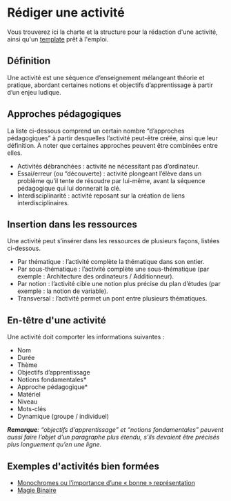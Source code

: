 # Rédiger une activité

Vous trouverez ici la charte et la structure pour la rédaction d'une activité, ainsi qu'un [template](https://github.com/edunumsec2/book/blob/documentation/templates/template-activite.md) prêt à l'emploi.

## Définition

Une activité est une séquence d’enseignement mélangeant théorie et pratique, abordant certaines notions et objectifs d’apprentissage à partir d’un enjeu ludique.

## Approches pédagogiques

La liste ci-dessous comprend un certain nombre “d’approches pédagogiques” à partir desquelles l’activité peut-être créée, ainsi que leur définition. À noter que certaines approches peuvent être combinées entre elles. 
- Activités débranchées : activité ne nécessitant pas d’ordinateur. 
- Essai/erreur (ou “découverte) : activité plongeant l’élève dans un problème qu’il tente de résoudre par lui-même, avant la séquence pédagogique qui lui donnerait la clé. 
- Interdisciplinarité : activité reposant sur la création de liens interdisciplinaires. 

## Insertion dans les ressources
Une activité peut s’insérer dans les ressources de plusieurs façons, listées ci-dessous. 
- Par thématique : l’activité complète la thématique dans son entier. 
- Par sous-thématique : l’activité complète une sous-thématique (par exemple : Architecture des ordinateurs / Additionneur). 
- Par notion : l’activité cible une notion plus précise du plan d’études (par exemple : la notion de variable). 
- Transversal : l’activité permet un pont entre plusieurs thématiques. 

## En-têtre d'une activité
Une activité doit comporter les informations suivantes :
- Nom
- Durée
- Thème
- Objectifs d’apprentissage
- Notions fondamentales*
- Approche pédagogique*
- Matériel
- Niveau
- Mots-clés
- Dynamique (groupe / individuel)

_**Remarque**: “objectifs d’apprentissage” et “notions fondamentales” peuvent aussi faire l’objet d’un paragraphe plus étendu, s’ils devaient être précisés plus longuement qu’en une ligne._


## Exemples d'activités bien formées
- [Monochromes ou l’importance d’une « bonne » représentation](https://enseigner.modulo-info.ch/algo1/activ/monochromes.html)
- [Magie Binaire](https://enseigner.modulo-info.ch/rep-info/activ/magie_binaire.html)
